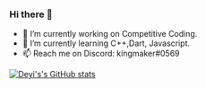 ### Hi there 👋


- 🔭 I’m currently working on Competitive Coding.
- 🌱 I’m currently learning C++,Dart, Javascript.
- 📫 Reach me on Discord: kingmaker#0569


[![Deyi's's GitHub stats](https://github-readme-stats.vercel.app/api?username=1zhangdey)](https://github.com/1zhangdey/github-readme-stats)
